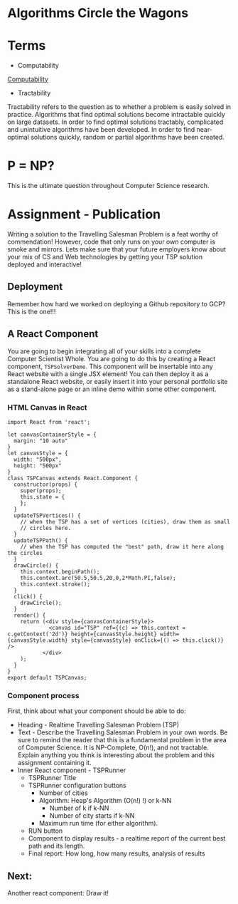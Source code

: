 
# Algorithms Circle the Wagons

# Terms

- Computability

[Computability](https://en.wikipedia.org/wiki/Computability)

- Tractability

Tractability refers to the question as to whether a problem is easily solved in practice. Algorithms that find optimal solutions become intractable quickly on large datasets. In order to find optimal solutions tractably, complicated and unintuitive algorithms have been developed. In order to find near-optimal solutions quickly, random or partial algorithms have been created.

# P = NP?

This is the ultimate question throughout Computer Science research.

# Assignment - Publication

Writing a solution to the Travelling Salesman Problem is a feat worthy of commendation! However, code that only runs on your own computer is smoke and mirrors. Lets make sure that your future employers know about your mix of CS and Web technologies by getting your TSP solution deployed and interactive!

## Deployment

Remember how hard we worked on deploying a Github repository to GCP? This is the one!!!

## A React Component

You are going to begin integrating all of your skills into a complete Computer Scientist Whole. You are going to do this by creating a React component, `TSPSolverDemo`. This component will be insertable into any React website with a single JSX element! You can then deploy it as a standalone React website, or easily insert it into your personal portfolio site as a stand-alone page or an inline demo within some other component.

### HTML Canvas in React

    import React from 'react';

    let canvasContainerStyle = {
      margin: "10 auto"
    }
    let canvasStyle = {
      width: "500px",
      height: "500px"
    }
    class TSPCanvas extends React.Component {
      constructor(props) {
        super(props);
        this.state = {
        };
      } 
      updateTSPVertices() {
        // when the TSP has a set of vertices (cities), draw them as small
        // circles here.
      }
      updateTSPPath() {
        // when the TSP has computed the "best" path, draw it here along the circles
      }
      drawCircle() {
        this.context.beginPath();
        this.context.arc(50.5,50.5,20,0,2*Math.PI,false);
        this.context.stroke();
      }
      click() {
        drawCircle();
      }
      render() {
        return (<div style={canvasContainerStyle}>
                 <canvas id="TSP" ref={(c) => this.context = c.getContext('2d')} height={canvasStyle.height} width={canvasStyle.width} style={canvasStyle} onClick={() => this.click()} />
               </div>
        );
      }
    }
    export default TSPCanvas;

### Component process

First, think about what your component should be able to do:

* Heading - Realtime Travelling Salesman Problem (TSP)
* Text - Describe the Travelling Salesman Problem in your own words. Be sure to remind the reader that this is a fundamental problem in the area of Computer Science. It is NP-Complete, O(n!), and not tractable. Explain anything you think is interesting about the problem and this assignment containing it.
* Inner React component - TSPRunner
  * TSPRunner Title
  * TSPRunner configuration buttons
    * Number of cities
    * Algorithm: Heap's Algorithm (O(n!) !) or k-NN
      * Number of k if k-NN
      * Number of city starts if k-NN
    * Maximum run time (for either algorithm).
  * RUN button
  * Component to display results - a realtime report of the current best path and its length.
  * Final report: How long, how many results, analysis of results

## Next:

Another react component: Draw it!

